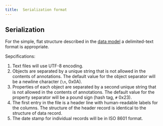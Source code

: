 ```yaml
---
title:  Serialization format
---
```



## Serialization

For the simple, flat structure described in the [data model](model) a delimited-text format is appropriate.

Sepcifications:

1.  Text files will use UTF-8 encoding.
2.  Objects are separated by a unique string that is not allowed in the contents of annotations.  The default value for the object separator will be a newline character (`\n`, 0x0A).
4.  Properties of each object are separated by a second unique string that is not allowed in the contents of annotations.  The default value for the property separator will be a pound sign (hash tag, `#` 0x23).
2.  The first entry in the file is a header line with human-readable labels for the columns.  The structure of the header record is identical to the structure of data record.
3.  The date stamp for individual records will be in ISO 8601 format.
